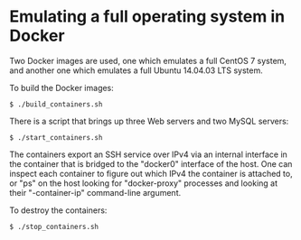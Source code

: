 # Emulating a full operating system in Docker

Two Docker images are used, one which emulates a full CentOS 7 system, and another one which emulates a full Ubuntu 14.04.03 LTS system.

To build the Docker images:

```
$ ./build_containers.sh
```

There is a script that brings up three Web servers and two MySQL servers:

```
$ ./start_containers.sh
```

The containers export an SSH service over IPv4 via an internal interface in the container that is bridged to the "docker0" interface of the host. One can inspect each container to figure out which IPv4 the container is attached to, or "ps" on the host looking for "docker-proxy" processes and looking at their "-container-ip" command-line argument.

To destroy the containers:

```
$ ./stop_containers.sh
```
